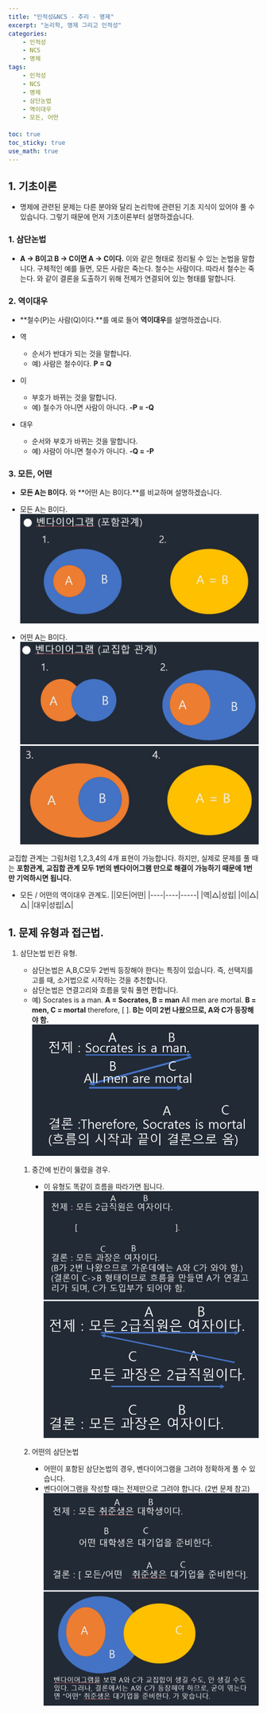 ```yaml
---
title: "인적성&NCS - 추리 - 명제"
excerpt: "논리학, 명제 그리고 인적성"
categories:
    - 인적성
    - NCS
    - 명제
tags:
    - 인적성
    - NCS
    - 명제
    - 삼단논법
    - 역이대우
    - 모든, 어떤

toc: true
toc_sticky: true
use_math: true
---
```

## 1. 기초이론
* 명제에 관련된 문제는 다른 분야와 달리 논리학에 관련된 기초 지식이 있어야 풀 수 있습니다. 그렇기 때문에 먼저 기초이론부터 설명하겠습니다.

### 1. 삼단논법
* **A → B이고 B → C이면 A → C이다.** 이와 같은 형태로 정리될 수 있는 논법을 말합니다.
구체적인 예를 들면,
모든 사람은 죽는다.
철수는 사람이다.
따라서 철수는 죽는다.
와 같이 결론을 도출하기 위해 전제가 연결되어 있는 형태를 말합니다.

### 2. 역이대우
* **철수(P)는 사람(Q)이다.**를 예로 들어 **역이대우**를 설명하겠습니다.

* 역
    * 순서가 반대가 되는 것을 말합니다.
    * 예) 사람은 철수이다. **P = Q**

* 이
    * 부호가 바뀌는 것을 말합니다.
    * 예) 철수가 아니면 사람이 아니다. **-P = -Q**

* 대우
    * 순서와 부호가 바뀌는 것을 말합니다.
    * 예) 사람이 아니면 철수가 아니다. **-Q = -P**

### 3. 모든, 어떤
* **모든 A는 B이다.** 와 **어떤 A는 B이다.**를 비교하며 설명하겠습니다.

* 모든 A는 B이다.
![image0](/assets/images/명제_0.jpg)

* 어떤 A는 B이다.
![image1](/assets/images/명제_1.jpg)
![image2](/assets/images/명제_2.jpg)

교집합 관계는 그림처럼 1,2,3,4의 4개 표현이 가능합니다. 하지만, 실제로 문제를 풀 때는 **포함관계, 교집합 관계 모두 1번의 벤다이어그램 만으로 해결이 가능하기 때문에 1번만 기억하시면 됩니다.**


* 모든 / 어떤의 역이대우 관계도.
||모든|어떤|
|----|----|-----|
|역|△|성립|
|이|△|△|
|대우|성립|△|

## 1. 문제 유형과 접근법.

1. 삼단논법 빈칸 유형.
    * 삼단논법은 A,B,C모두 2번씩 등장해야 한다는 특징이 있습니다. 즉, 선택지를 고를 때, 소거법으로 시작하는 것을 추천합니다.
    * 삼단논법은 연결고리와 흐름을 맞춰 풀면 편합니다.
    * 예) Socrates is a man. **A = Socrates, B = man**
    All men are mortal. **B = men, C = mortal**
    therefore, [ ]. **B는 이미 2번 나왔으므로, A와 C가 등장해야 함.**
    ![image3](/assets/images/명제_3.jpg)




    1. 중간에 빈칸이 뚫렸을 경우.
        * 이 유형도 똑같이 흐름을 따라가면 됩니다.
        ![image4](/assets/images/명제_4.jpg)
        ![image5](/assets/images/명제_5.jpg)



    2. 어떤의 삼단논법
        * 어떤이 포함된 삼단논법의 경우, 벤다이어그램을 그려야 정확하게 풀 수 있습니다.
        * 벤다이어그램을 작성할 때는 전제만으로 그려야 합니다. (2번 문제 참고)
        ![image6](/assets/images/명제_6.jpg)
        ![image7](/assets/images/명제_7.jpg)

    

